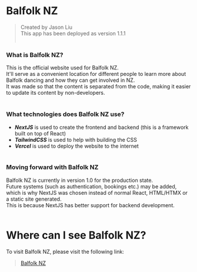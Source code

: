 # Balfolk NZ
> Created by Jason Liu <br>
> This app has been deployed as version 1.1.1
<br><br>

### What is Balfolk NZ?
This is the official website used for Balfolk NZ. <br>
It'll serve as a convenient location for different people to learn more about Balfolk dancing and how they can get involved in NZ. <br>
It was made so that the content is separated from the code, making it easier to update its content by non-developers.
<br><br>

### What technologies does Balfolk NZ use?
- **_NextJS_** is used to create the frontend and backend (this is a framework built on top of React)
- **_TailwindCSS_** is used to help with building the CSS  
- **_Vercel_** is used to deploy the website to the internet 
<br><br>

### Moving forward with Balfolk NZ
Balfolk NZ is currently in version 1.0 for the production state.<br>
Future systems (such as authentication, bookings etc.) may be added, which is why NextJS was chosen instead of normal React, HTML/HTMX or a static site generated. <br>
This is because NextJS has better support for backend development. 
<br><br>

# Where can I see Balfolk NZ?
To visit Balfolk NZ, please visit the following link: <br>
> [Balfolk NZ](https://balfolk-nz.vercel.app/)
